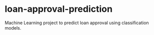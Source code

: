 # loan-approval-prediction
Machine Learning project to predict loan approval using classification models.
